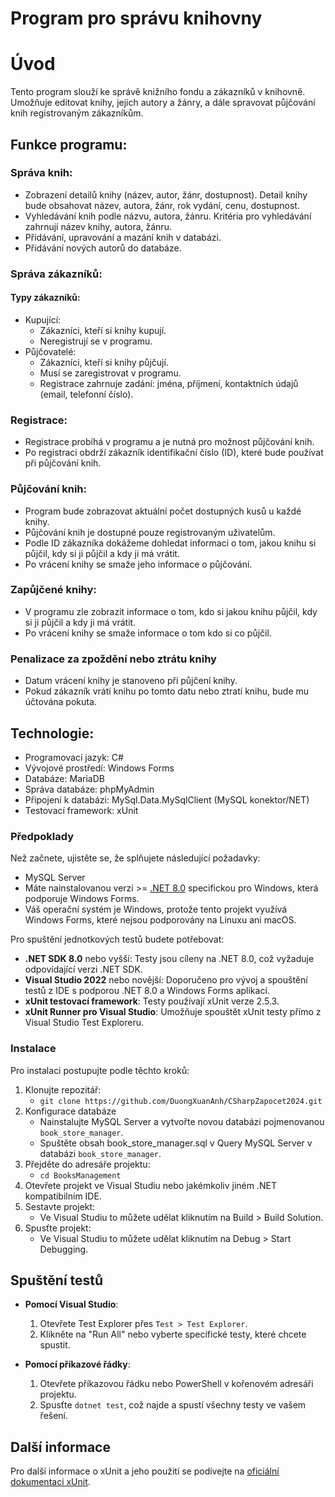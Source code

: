 # Program pro správu knihovny


# Úvod

Tento program slouží ke správě knižního fondu a zákazníků v knihovně. Umožňuje editovat knihy, jejich autory a žánry, a dále spravovat půjčování knih registrovaným zákazníkům.

## Funkce programu:

### Správa knih:
- Zobrazení detailů knihy (název, autor, žánr, dostupnost). Detail knihy bude obsahovat název, autora, žánr, rok vydání, cenu, dostupnost.
- Vyhledávání knih podle názvu, autora, žánru. Kritéria pro vyhledávání zahrnují název knihy, autora, žánru.
- Přidávání, upravování a mazání knih v databázi.
- Přidávání nových autorů do databáze.

### Správa zákazníků:

#### Typy zákazníků:
  - Kupující:
    - Zákazníci, kteří si knihy kupují.
    - Neregistrují se v programu.
  - Půjčovatelé:
    - Zákazníci, kteří si knihy půjčují.
    - Musí se zaregistrovat v programu.
    - Registrace zahrnuje zadání: jména, příjmení, kontaktních údajů (email, telefonní číslo).

### Registrace:
- Registrace probíhá v programu a je nutná pro možnost půjčování knih.
- Po registraci obdrží zákazník identifikační číslo (ID), které bude používat při půjčování knih.

### Půjčování knih:
- Program bude zobrazovat aktuální počet dostupných kusů u každé knihy.
- Půjčování knih je dostupné pouze registrovaným uživatelům.
- Podle ID zákazníka dokážeme dohledat informaci o tom, jakou knihu si půjčil, kdy si ji půjčil a kdy ji má vrátit.
- Po vrácení knihy se smaže jeho informace o půjčování.

### Zapůjčené knihy:
- V programu zle zobrazit informace o tom, kdo si jakou knihu půjčil, kdy si ji půjčil a kdy ji má vrátit.
- Po vrácení knihy se smaže informace o tom kdo si co půjčil.
### Penalizace za zpoždění nebo ztrátu knihy
- Datum vrácení knihy je stanoveno při půjčení knihy.
- Pokud zákazník vrátí knihu po tomto datu nebo ztratí knihu, bude mu účtována pokuta.

## Technologie:
- Programovací jazyk: C#
- Vývojové prostředí: Windows Forms
- Databáze: MariaDB
- Správa databáze: phpMyAdmin
- Připojení k databázi: MySql.Data.MySqlClient (MySQL konektor/NET)
- Testovací framework: xUnit


### Předpoklady

Než začnete, ujistěte se, že splňujete následující požadavky:

* MySQL Server 
* Máte nainstalovanou verzi >= [.NET 8.0](https://dotnet.microsoft.com/download/dotnet/8.0) specifickou pro Windows, která podporuje Windows Forms.
* Váš operační systém je Windows, protože tento projekt využívá Windows Forms, které nejsou podporovány na Linuxu ani macOS.

Pro spuštění jednotkových testů budete potřebovat:

- **.NET SDK 8.0** nebo vyšší: Testy jsou cíleny na .NET 8.0, což vyžaduje odpovídající verzi .NET SDK.
- **Visual Studio 2022** nebo novější: Doporučeno pro vývoj a spouštění testů z IDE s podporou .NET 8.0 a Windows Forms aplikací.
- **xUnit testovací framework**: Testy používají xUnit verze 2.5.3.
- **xUnit Runner pro Visual Studio**: Umožňuje spouštět xUnit testy přímo z Visual Studio Test Exploreru.



### Instalace

Pro instalaci postupujte podle těchto kroků:

1. Klonujte repozitář:
   - `git clone https://github.com/DuongXuanAnh/CSharpZapocet2024.git`
2. Konfigurace databáze
   - Nainstalujte MySQL Server a vytvořte novou databázi pojmenovanou `book_store_manager`.
   - Spuštěte obsah book_store_manager.sql v Query MySQL Server v databázi `book_store_manager`.
3. Přejděte do adresáře projektu:
   - `cd BooksManagement`
4. Otevřete projekt ve Visual Studiu nebo jakémkoliv jiném .NET kompatibilním IDE.
5. Sestavte projekt:
   - Ve Visual Studiu to můžete udělat kliknutím na Build > Build Solution.
6. Spusťte projekt:
   - Ve Visual Studiu to můžete udělat kliknutím na Debug > Start Debugging.

## Spuštění testů

- **Pomocí Visual Studio**:
  1. Otevřete Test Explorer přes `Test > Test Explorer`.
  2. Klikněte na "Run All" nebo vyberte specifické testy, které chcete spustit.

- **Pomocí příkazové řádky**:
  1. Otevřete příkazovou řádku nebo PowerShell v kořenovém adresáři projektu.
  2. Spusťte `dotnet test`, což najde a spustí všechny testy ve vašem řešení.

## Další informace

Pro další informace o xUnit a jeho použití se podívejte na [oficiální dokumentaci xUnit](https://xunit.net/).